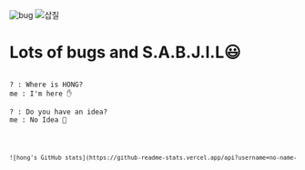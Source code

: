 
![bug](https://user-images.githubusercontent.com/37925591/111727635-988d0d80-88ae-11eb-966c-e75562e6f2e7.gif)
![삽질](https://user-images.githubusercontent.com/37925591/111745317-c3d42480-88cf-11eb-82f7-de1c185a2e86.gif)

# Lots of bugs and S.A.B.J.I.L😃

<pre><code>
? : Where is HONG?
me : I'm here ✋

? : Do you have an idea?
me : No Idea 🤯
<code><pre>  



![hong's GitHub stats](https://github-readme-stats.vercel.app/api?username=no-name-no-idea&show_icons=true)
